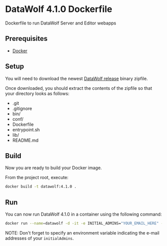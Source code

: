 # DataWolf 4.1.0 Dockerfile
Dockerfile to run DataWolf Server and Editor webapps

## Prerequisites
* [Docker](https://www.docker.com/what-docker)

## Setup
You will need to download the newest [DataWolf release](https://opensource.ncsa.illinois.edu/projects/artifacts.php?key=WOLF) binary zipfile.

Once downloaded, you should extract the contents of the zipfile so that your directory looks as follows:

* .git
* .gitignore
* bin/
* conf/
* Dockerfile
* entrypoint.sh
* lib/
* README.md

## Build
Now you are ready to build your Docker image.

From the project root, execute:
```bash
docker build -t datawolf:4.1.0 .
```

## Run
You can now run DataWolf 4.1.0 in a container using the following command:
```bash
docker run --name=datawolf -d -it -e INITIAL_ADMINS="YOUR_EMAIL_HERE" -p 8888:8888 datawolf:4.1.0
```

NOTE: Don't forget to specify an environment variable indicating the e-mail addresses of your `initialAdmins`.
